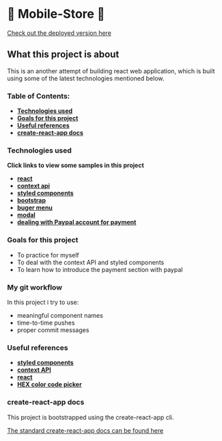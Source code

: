 # :iphone: Mobile-Store :iphone:

[Check out the deployed version here](https://mobile-e-commerce-app.netlify.com)

## What this project is about

This is an another attempt of building react web application, which is built using some of the latest technologies mentioned below.

### Table of Contents:

* **[Technologies used](https://github.com/amuru0S/Mobile-Store#technologies-used)**
* **[Goals for this project](https://github.com/amuru0S/Mobile-Store#goals-for-this-project)**
* **[Useful references](https://github.com/amuru0S/Mobile-Store#useful-references)**
* **[create-react-app docs](https://github.com/amuru0S/Mobile-Store#create-react-app-docs)**


### Technologies used

**Click links to view some samples in this project**

* **[react](https://github.com/amuru0S/Mobile-Store/blob/master/src/components/ProductList.js)**
* **[context api](https://github.com/amuru0S/Mobile-Store/blob/master/src/context.js)**
* **[styled components](https://github.com/amuru0S/Mobile-Store/blob/master/src/components/Button.js)**
* **[bootstrap](https://github.com/amuru0S/Mobile-Store/blob/master/src/components/Cart/CartColumns.js)**
* **[buger menu](https://github.com/amuru0S/Mobile-Store/blob/master/src/components/Navbar.js)**
* **[modal](https://github.com/amuru0S/Mobile-Store/blob/master/src/components/Modal.js)**
* **[dealing with Paypal account for payment](https://github.com/amuru0S/Mobile-Store/blob/master/src/components/Cart/PayPalButton.js)**

### Goals for this project

* To practice for myself
* To deal with the context API and styled components
* To learn how to introduce the payment section with paypal

### My git workflow

In this project i try to use:

* meaningful component names
* time-to-time pushes
* proper commit messages

### Useful references

* **[styled components](https://www.styled-components.com/)**
* **[context API](https://flaviocopes.com/react-context-api/)**
* **[react](https://reactjs.org/docs/getting-started.html)**
* **[HEX color code picker](https://flatuicolors.com/)**

### create-react-app docs

This project is bootstrapped using the create-react-app cli.

[The standard create-react-app docs can be found here]()
